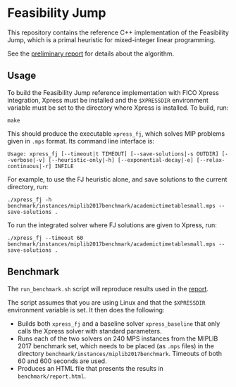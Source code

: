 # Feasibility Jump

This repository contains the reference C++ implementation of the Feasibility
Jump, which is a primal heuristic for mixed-integer linear programming.

See the [preliminary report](feasibilityjump-2023-01-09.pdf) for details about
the algorithm.

## Usage

To build the Feasibility Jump reference implementation with FICO Xpress
integration, Xpress must be installed and the `$XPRESSDIR` environment variable
must be set to the directory where Xpress is installed.  To build, run:

```
make
```

This should produce the executable `xpress_fj`, which solves MIP problems given
in `.mps` format. Its command line interface is:

```
Usage: xpress_fj [--timeout|t TIMEOUT] [--save-solutions|-s OUTDIR] [--verbose|-v] [--heuristic-only|-h] [--exponential-decay|-e] [--relax-continuous|-r] INFILE
```
 
For example, to use the FJ heuristic alone, and save solutions to the current
directory, run:

```
./xpress_fj -h benchmark/instances/miplib2017benchmark/academictimetablesmall.mps --save-solutions .
```

To run the integrated solver where FJ solutions are given to Xpress, run:

```
./xpress_fj --timeout 60 benchmark/instances/miplib2017benchmark/academictimetablesmall.mps --save-solutions .
```

## Benchmark

The `run_benchmark.sh` script will reproduce results used in the
[report](feasibility_jump_2022-11-07.pdf).

The script assumes that you are using Linux and that the `$XPRESSDIR`
environment variable is set. It then does the following:

 * Builds both `xpress_fj` and a baseline solver `xpress_baseline` that only
   calls the Xpress solver with standard parameters.
 * Runs each of the two solvers on 240 MPS instances from the MIPLIB 2017
   benchmark set, which needs to be placed (as `.mps` files) in the directory
   `benchmark/instances/miplib2017benchmark`. Timeouts of both 60 and 600 seconds
   are used.
 * Produces an HTML file that presents the results in `benchmark/report.html`.


